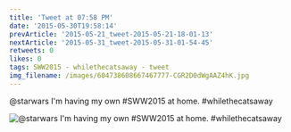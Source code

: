 ```yaml
---
title: 'Tweet at 07:58 PM'
date: '2015-05-30T19:58:14'
prevArticle: '2015-05-21_tweet-2015-05-21-18-01-13'
nextArticle: '2015-05-31_tweet-2015-05-31-01-54-45'
retweets: 0
likes: 0
tags: SWW2015 - whilethecatsaway - tweet
img_filename: /images/604738608667467777-CGR2D0dWgAAZ4hK.jpg
---
```

@starwars I'm having my own #SWW2015 at home. #whilethecatsaway

![@starwars I'm having my own #SWW2015 at home. #whilethecatsaway](/images/604738608667467777-CGR2D0dWgAAZ4hK.jpg "@starwars I'm having my own #SWW2015 at home. #whilethecatsaway")